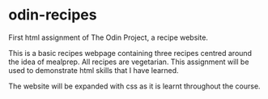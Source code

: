 # odin-recipes
First html assignment of The Odin Project, a recipe website.

This is a basic recipes webpage containing three recipes centred around the idea of mealprep. All recipes are vegetarian. This assignment will be used to demonstrate html skills that I have learned.

The website will be expanded with css as it is learnt throughout the course.
